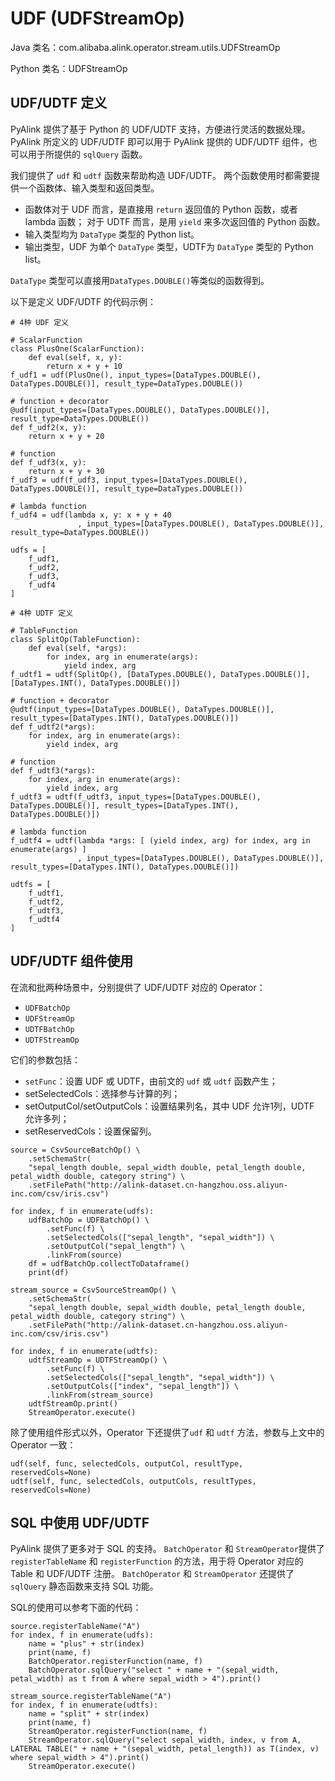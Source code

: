 # UDF (UDFStreamOp)
Java 类名：com.alibaba.alink.operator.stream.utils.UDFStreamOp

Python 类名：UDFStreamOp


## UDF/UDTF 定义

PyAlink 提供了基于 Python 的 UDF/UDTF 支持，方便进行灵活的数据处理。
PyAlink 所定义的 UDF/UDTF 即可以用于 PyAlink 提供的 UDF/UDTF 组件，也可以用于所提供的 `sqlQuery` 函数。

我们提供了 `udf` 和 `udtf` 函数来帮助构造 UDF/UDTF。
两个函数使用时都需要提供一个函数体、输入类型和返回类型。
- 函数体对于 UDF 而言，是直接用 `return` 返回值的 Python 函数，或者 lambda 函数；
  对于 UDTF 而言，是用 `yield` 来多次返回值的 Python 函数。
- 输入类型均为 `DataType` 类型的 Python list。
- 输出类型，UDF 为单个 `DataType` 类型，UDTF为 `DataType` 类型的 Python list。

`DataType` 类型可以直接用`DataTypes.DOUBLE()`等类似的函数得到。

以下是定义 UDF/UDTF 的代码示例：

```
# 4种 UDF 定义

# ScalarFunction
class PlusOne(ScalarFunction):
    def eval(self, x, y):
        return x + y + 10
f_udf1 = udf(PlusOne(), input_types=[DataTypes.DOUBLE(), DataTypes.DOUBLE()], result_type=DataTypes.DOUBLE())

# function + decorator
@udf(input_types=[DataTypes.DOUBLE(), DataTypes.DOUBLE()], result_type=DataTypes.DOUBLE())
def f_udf2(x, y):
    return x + y + 20

# function
def f_udf3(x, y):
    return x + y + 30
f_udf3 = udf(f_udf3, input_types=[DataTypes.DOUBLE(), DataTypes.DOUBLE()], result_type=DataTypes.DOUBLE())

# lambda function
f_udf4 = udf(lambda x, y: x + y + 40
               , input_types=[DataTypes.DOUBLE(), DataTypes.DOUBLE()], result_type=DataTypes.DOUBLE())

udfs = [
    f_udf1,
    f_udf2,
    f_udf3,
    f_udf4
]

# 4种 UDTF 定义

# TableFunction
class SplitOp(TableFunction):
    def eval(self, *args):
        for index, arg in enumerate(args):
            yield index, arg
f_udtf1 = udtf(SplitOp(), [DataTypes.DOUBLE(), DataTypes.DOUBLE()], [DataTypes.INT(), DataTypes.DOUBLE()])

# function + decorator
@udtf(input_types=[DataTypes.DOUBLE(), DataTypes.DOUBLE()], result_types=[DataTypes.INT(), DataTypes.DOUBLE()])
def f_udtf2(*args):
    for index, arg in enumerate(args):
        yield index, arg

# function
def f_udtf3(*args):
    for index, arg in enumerate(args):
        yield index, arg
f_udtf3 = udtf(f_udtf3, input_types=[DataTypes.DOUBLE(), DataTypes.DOUBLE()], result_types=[DataTypes.INT(), DataTypes.DOUBLE()])

# lambda function
f_udtf4 = udtf(lambda *args: [ (yield index, arg) for index, arg in enumerate(args) ]
               , input_types=[DataTypes.DOUBLE(), DataTypes.DOUBLE()], result_types=[DataTypes.INT(), DataTypes.DOUBLE()])

udtfs = [
    f_udtf1,
    f_udtf2,
    f_udtf3,
    f_udtf4
]
```

## UDF/UDTF 组件使用

在流和批两种场景中，分别提供了 UDF/UDTF 对应的 Operator：
- ```UDFBatchOp```
- ```UDFStreamOp```
- ```UDTFBatchOp```
- ```UDTFStreamOp```

它们的参数包括：
- ```setFunc```：设置 UDF 或 UDTF，由前文的 `udf` 或 `udtf` 函数产生；
- setSelectedCols：选择参与计算的列；
- setOutputCol/setOutputCols：设置结果列名，其中 UDF 允许1列，UDTF 允许多列；
- setReservedCols：设置保留列。

```
source = CsvSourceBatchOp() \
    .setSchemaStr(
    "sepal_length double, sepal_width double, petal_length double, petal_width double, category string") \
    .setFilePath("http://alink-dataset.cn-hangzhou.oss.aliyun-inc.com/csv/iris.csv")

for index, f in enumerate(udfs):
    udfBatchOp = UDFBatchOp() \
        .setFunc(f) \
        .setSelectedCols(["sepal_length", "sepal_width"]) \
        .setOutputCol("sepal_length") \
        .linkFrom(source)
    df = udfBatchOp.collectToDataframe()
    print(df)

stream_source = CsvSourceStreamOp() \
    .setSchemaStr(
    "sepal_length double, sepal_width double, petal_length double, petal_width double, category string") \
    .setFilePath("http://alink-dataset.cn-hangzhou.oss.aliyun-inc.com/csv/iris.csv")

for index, f in enumerate(udtfs):
    udtfStreamOp = UDTFStreamOp() \
        .setFunc(f) \
        .setSelectedCols(["sepal_length", "sepal_width"]) \
        .setOutputCols(["index", "sepal_length"]) \
        .linkFrom(stream_source)
    udtfStreamOp.print()
    StreamOperator.execute()
```

除了使用组件形式以外，Operator 下还提供了```udf``` 和 ```udtf``` 方法，参数与上文中的 Operator 一致：
```
udf(self, func, selectedCols, outputCol, resultType, reservedCols=None)
udtf(self, func, selectedCols, outputCols, resultTypes, reservedCols=None)
```



## SQL 中使用 UDF/UDTF

PyAlink 提供了更多对于 SQL 的支持。
`BatchOperator` 和 `StreamOperator`提供了 `registerTableName` 和 `registerFunction` 的方法，用于将 Operator 对应的 Table 和 UDF/UDTF 注册。
`BatchOperator` 和 `StreamOperator` 还提供了 `sqlQuery` 静态函数来支持 SQL 功能。

SQL的使用可以参考下面的代码：

```
source.registerTableName("A")
for index, f in enumerate(udfs):
    name = "plus" + str(index)
    print(name, f)
    BatchOperator.registerFunction(name, f)
    BatchOperator.sqlQuery("select " + name + "(sepal_width, petal_width) as t from A where sepal_width > 4").print()

stream_source.registerTableName("A")
for index, f in enumerate(udtfs):
    name = "split" + str(index)
    print(name, f)
    StreamOperator.registerFunction(name, f)
    StreamOperator.sqlQuery("select sepal_width, index, v from A, LATERAL TABLE(" + name + "(sepal_width, petal_length)) as T(index, v) where sepal_width > 4").print()
    StreamOperator.execute()
```